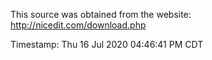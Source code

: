 This source was obtained from the website:  http://nicedit.com/download.php

Timestamp:  Thu 16 Jul 2020 04:46:41 PM CDT

